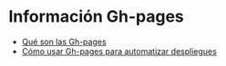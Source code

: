 # Información Gh-pages
  * [Qué son las Gh-pages](Gh-page/gh-pages.md)
  * [Cómo usar Gh-pages para automatizar despliegues](Gh-page/automatiza_gh-pages.md)
